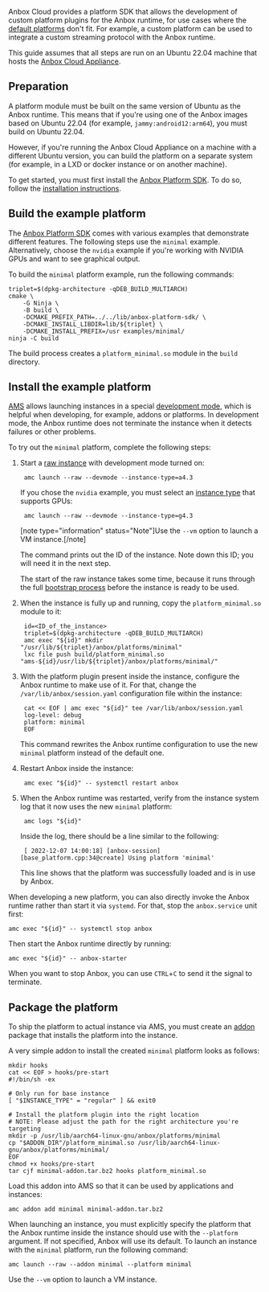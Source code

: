 Anbox Cloud provides a platform SDK that allows the development of custom platform plugins for the Anbox runtime, for use cases where the [default platforms](https://discourse.ubuntu.com/t/18733) don't fit. For example, a custom platform can be used to integrate a custom streaming protocol with the Anbox runtime.

This guide assumes that all steps are run on an Ubuntu 22.04 machine that hosts the [Anbox Cloud Appliance](https://discourse.ubuntu.com/t/install-appliance/22681).

## Preparation

A platform module must be built on the same version of Ubuntu as the Anbox runtime. This means that if you're using one of the Anbox images based on Ubuntu 22.04 (for example, `jammy:android12:arm64`), you must build on Ubuntu 22.04.

However, if you're running the Anbox Cloud Appliance on a machine with a different Ubuntu version, you can build the platform on a separate system (for example, in a LXD or docker instance or on another machine).

To get started, you must first install the [Anbox Platform SDK](https://github.com/anbox-cloud/anbox-platform-sdk). To do so, follow the [installation instructions](https://discourse.ubuntu.com/t/anbox-cloud-sdks/17844#anbox-platform-sdk).

## Build the example platform

The [Anbox Platform SDK](https://github.com/anbox-cloud/anbox-platform-sdk) comes with various examples that demonstrate different features. The following steps use the `minimal` example. Alternatively, choose the `nvidia` example if you're working with NVIDIA GPUs and want to see graphical output.

To build the `minimal` platform example, run the following commands:

    triplet=$(dpkg-architecture -qDEB_BUILD_MULTIARCH)
    cmake \
        -G Ninja \
        -B build \
        -DCMAKE_PREFIX_PATH=../../lib/anbox-platform-sdk/ \
        -DCMAKE_INSTALL_LIBDIR=lib/${triplet} \
        -DCMAKE_INSTALL_PREFIX=/usr examples/minimal/
    ninja -C build

The build process creates a `platform_minimal.so` module in the `build` directory.

## Install the example platform

[AMS](https://discourse.ubuntu.com/t/about-ams/24321) allows launching instances in a special [development mode](https://discourse.ubuntu.com/t/17763#dev-mode), which is helpful when developing, for example, addons or platforms. In development mode, the Anbox runtime does not terminate the instance when it detects failures or other problems.

To try out the `minimal` platform, complete the following steps:

1. Start a [raw instance](https://discourse.ubuntu.com/t/17763#application-vs-raw) with development mode turned on:

        amc launch --raw --devmode --instance-type=a4.3

   If you chose the `nvidia` example, you must select an [instance type](https://discourse.ubuntu.com/t/application-manifest/24197#instance-type) that supports GPUs:

        amc launch --raw --devmode --instance-type=g4.3

    [note type="information" status="Note"]Use the `--vm` option to launch a VM instance.[/note]

   The command prints out the ID of the instance. Note down this ID; you will need it in the next step.

   The start of the raw instance takes some time, because it runs through the full [bootstrap process](https://discourse.ubuntu.com/t/managing-applications/17760#bootstrap) before the instance is ready to be used.

1. When the instance is fully up and running, copy the `platform_minimal.so` module to it:

        id=<ID_of_the_instance>
        triplet=$(dpkg-architecture -qDEB_BUILD_MULTIARCH)
        amc exec "${id}" mkdir "/usr/lib/${triplet}/anbox/platforms/minimal"
        lxc file push build/platform_minimal.so "ams-${id}/usr/lib/${triplet}/anbox/platforms/minimal/"

1. With the platform plugin present inside the instance, configure the Anbox runtime to make use of it. For that, change the `/var/lib/anbox/session.yaml` configuration file within the instance:

        cat << EOF | amc exec "${id}" tee /var/lib/anbox/session.yaml
        log-level: debug
        platform: minimal
        EOF

   This command rewrites the Anbox runtime configuration to use the new `minimal` platform instead of the default one.

1. Restart Anbox inside the instance:

        amc exec "${id}" -- systemctl restart anbox

1. When the Anbox runtime was restarted, verify from the instance system log that it now uses the new `minimal` platform:

        amc logs "${id}"

   Inside the log, there should be a line similar to the following:

        [ 2022-12-07 14:00:18] [anbox-session] [base_platform.cpp:34@create] Using platform 'minimal'

   This line shows that the platform was successfully loaded and is in use by Anbox.

When developing a new platform, you can also directly invoke the Anbox runtime rather than start it via `systemd`. For that, stop the `anbox.service` unit first:

    amc exec "${id}" -- systemctl stop anbox

Then start the Anbox runtime directly by running:

    amc exec "${id}" -- anbox-starter

When you want to stop Anbox, you can use `CTRL`+`C` to send it the signal to terminate.

## Package the platform

To ship the platform to actual instance via AMS, you must create an [addon](https://discourse.ubuntu.com/t/managing-addons/17759) package that installs the platform into the instance.

A very simple addon to install the created `minimal` platform looks as follows:

    mkdir hooks
    cat << EOF > hooks/pre-start
    #!/bin/sh -ex

    # Only run for base instance
    [ "$INSTANCE_TYPE" = "regular" ] && exit0

    # Install the platform plugin into the right location
    # NOTE: Please adjust the path for the right architecture you're targeting
    mkdir -p /usr/lib/aarch64-linux-gnu/anbox/platforms/minimal
    cp "$ADDON_DIR"/platform_minimal.so /usr/lib/aarch64-linux-gnu/anbox/platforms/minimal/
    EOF
    chmod +x hooks/pre-start
    tar cjf minimal-addon.tar.bz2 hooks platform_minimal.so

Load this addon into AMS so that it can be used by applications and instances:

    amc addon add minimal minimal-addon.tar.bz2

When launching an instance, you must explicitly specify the platform that the Anbox runtime inside the instance should use with the `--platform` argument. If not specified, Anbox will use its default. To launch an instance with the `minimal` platform, run the following command:

    amc launch --raw --addon minimal --platform minimal

Use the `--vm` option to launch a VM instance.

